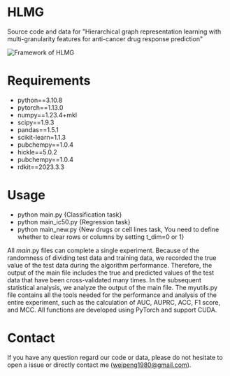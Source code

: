 HLMG
===============================
Source code and data for "Hierarchical graph representation learning with multi-granularity features for anti-cancer drug response prediction"

![Framework of HLMG](https://github.com/weiba/HLMG/HLMG.png)  
# Requirements
- python==3.10.8
- pytorch==1.13.0
- numpy==1.23.4+mkl
- scipy==1.9.3
- pandas==1.5.1
- scikit-learn=1.1.3
- pubchempy==1.0.4
- hickle==5.0.2
- pubchempy==1.0.4
- rdkit==2023.3.3
# Usage
- python main.py {Classification task}
- python main_ic50.py {Regression task}
- python main_new.py  {New drugs or cell lines task, You need to define whether to clear rows or columns by setting t_dim=0 or 1}

All *main*.py files can complete a single experiment. Because of the randomness of dividing test data and training data, we recorded the true value of the test data during the algorithm performance. Therefore, the output of the main file includes the true and predicted values of the test data that have been cross-validated many times. In the subsequent statistical analysis, we analyze the output of the main file. The myutils.py file contains all the tools needed for the performance and analysis of the entire experiment, such as the calculation of AUC, AUPRC,  ACC, F1 score, and MCC. All functions are developed using PyTorch and support CUDA.

# Contact
If you have any question regard our code or data, please do not hesitate to open a issue or directly contact me (weipeng1980@gmail.com).
